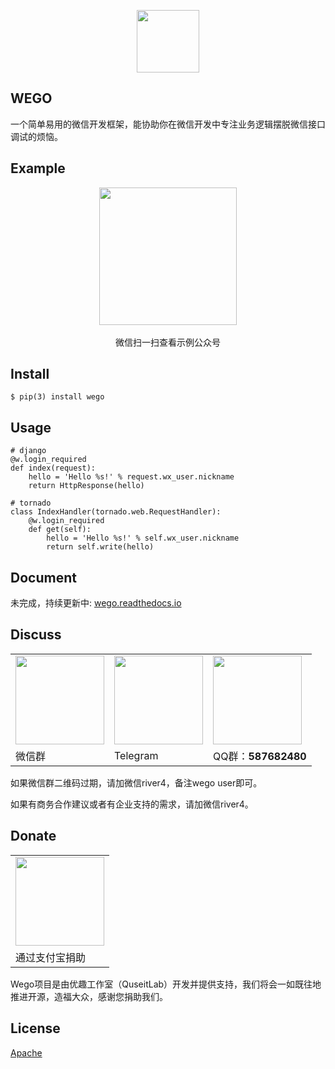 <p align="center"><a href="http://vuejs.org" target="_blank"><img width="100"src="http://ww2.sinaimg.cn/large/62e721e4gw1f83zeuykk5j20sg0sgtb6.jpg"></a></p>

## WEGO

一个简单易用的微信开发框架，能协助你在微信开发中专注业务逻辑摆脱微信接口调试的烦恼。

## Example

<p align="center">
    <img width="220"src="http://ww2.sinaimg.cn/large/62e721e4gw1f8bd8tn1kwj20a90a9gmt.jpg"><br/><br/>
    微信扫一扫查看示例公众号
</p>

## Install

```
$ pip(3) install wego
```

## Usage

```
# django
@w.login_required
def index(request):
    hello = 'Hello %s!' % request.wx_user.nickname
    return HttpResponse(hello)

# tornado
class IndexHandler(tornado.web.RequestHandler):
    @w.login_required
    def get(self):
        hello = 'Hello %s!' % self.wx_user.nickname
        return self.write(hello)
```

## Document

未完成，持续更新中: [wego.readthedocs.io](http://wego.readthedocs.io/zh_CN/latest/)

## Discuss

<table>
    <tr>
        <td><img src="http://ww1.sinaimg.cn/mw690/c41e7f9agw1f8xnci4vhfj20kw0r2tam.jpg" width="142"></td>
        <td><img src="http://ww2.sinaimg.cn/large/62e721e4gw1f84078j40pj207s07st9m.jpg" width="142"></td>
        <td><img src="http://group.store.qq.com/qun/V11fxpZ54Z89lz/V3tsFIHIzBGB1jQndMs/800" width="142"></td>
    </tr>
    <tr>
        <td>微信群</td>
        <td>Telegram</td>
        <td>QQ群：<strong>587682480</strong></td>
    </tr>
</table>
<p>如果微信群二维码过期，请加微信river4，备注wego user即可。</p>
<p>如果有商务合作建议或者有企业支持的需求，请加微信river4。</p>


## Donate

<table>
    <tr>
        <td><img src="http://group.store.qq.com/qun/V11fxpZ54Z89lz/V3tsFIHI.BBB1jAMmgd/800" width="142"></td>
    </tr>
    <tr>
        <td>通过支付宝捐助</td>
    </tr>
</table>
Wego项目是由优趣工作室（QuseitLab）开发并提供支持，我们将会一如既往地推进开源，造福大众，感谢您捐助我们。


## License

[Apache](http://www.apache.org/licenses/)


